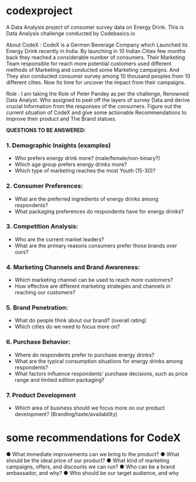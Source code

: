 # codexproject
A Data Analysis project of consumer survey data on Energy Drink. This is Data Analysis challenge conducted by Codebasics.io


About CodeX :
	CodeX is a Germen Beverage Company which Launched its Energy Drink recently in India. By launching in 10 Indian Cities few months back they reached a considerable number of consumers. Their Marketing Team responsible for reach more potential customers used different methods of Marketing and conducted some Marketing campaigns. And They also conducted consumer survey among 10 thousand peoples from 10 different cities. Now Its time for uncover the impact from their campaigns.

Role :
	I am taking the Role of Peter Pandey as per the challenge, Renowned Data Analyst. Who assigned to peel off the layers of survey Data and derive crucial Information from the responses of the consumers. Figure out the current situation of CodeX and give some actionable Recommendations to Improve their product and The Brand statues.

__QUESTIONS TO BE ANSWERED:__
### 1. Demographic Insights (examples)
  * Who prefers energy drink more? (male/female/non-binary?)
  *  Which age group prefers energy drinks more?
  * Which type of marketing reaches the most Youth (15-30)?

### 2. Consumer Preferences:
  * What are the preferred ingredients of energy drinks among respondents?
  *  What packaging preferences do respondents have for energy drinks?

### 3. Competition Analysis:
  * Who are the current market leaders?
  *  What are the primary reasons consumers prefer those brands over ours?

### 4. Marketing Channels and Brand Awareness:
* Which marketing channel can be used to reach more customers?
* How effective are different marketing strategies and channels in reaching our 
  customers?

### 5. Brand Penetration:
* What do people think about our brand? (overall rating)
*  Which cities do we need to focus more on?

### 6. Purchase Behavior:
* Where do respondents prefer to purchase energy drinks?
*  What are the typical consumption situations for energy drinks among 
  respondents?
* What factors influence respondents' purchase decisions, such as price range and 
  limited edition packaging?

### 7. Product Development
  * Which area of business should we focus more on our product development? 
  (Branding/taste/availability)

# some recommendations for CodeX
● What immediate improvements can we bring to the product?
● What should be the ideal price of our product?
● What kind of marketing campaigns, offers, and discounts we can run?
● Who can be a brand ambassador, and why?
● Who should be our target audience, and why
